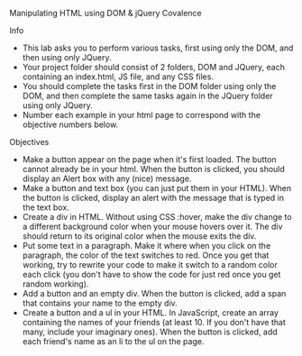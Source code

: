 Manipulating HTML using DOM & jQuery
Covalence

Info
* This lab asks you to perform various tasks, first using only the DOM, and then using only JQuery.
* Your project folder should consist of 2 folders, DOM and JQuery, each containing an index.html, JS file, and any CSS files.
* You should complete the tasks first in the DOM folder using only the DOM, and then complete the same tasks again in the JQuery folder using only JQuery.
* Number each example in your html page to correspond with the objective numbers below.

Objectives
* Make a button appear on the page when it's first loaded. The button cannot already be in your html. When the button is clicked, you should display an Alert box with any (nice) message.
* Make a button and text box (you can just put them in your HTML). When the button is clicked, display an alert with the message that is typed in the text box.
* Create a div in HTML. Without using CSS :hover, make the div change to a different background color when your mouse hovers over it. The div should return to its original color when the mouse exits the div.
* Put some text in a paragraph. Make it where when you click on the paragraph, the color of the text switches to red. Once you get that working, try to rewrite your code to make it switch to a random color each click (you don't have to show the code for just red once you get random working).
* Add a button and an empty div. When the button is clicked, add a span that contains your name to the empty div.
* Create a button and a ul in your HTML. In JavaScript, create an array containing the names of your friends (at least 10. If you don't have that many, include your imaginary ones). When the button is clicked, add each friend's name as an li to the ul on the page.
